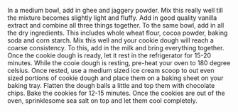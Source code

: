 In a medium bowl, add in ghee and jaggery powder. Mix this really well till the mixture becomes slightly light and fluffy.
Add in good quality vanilla extract and combine all three things together.
To the same bowl, add in all the dry ingredients. This includes whole wheat flour, cocoa powder, baking soda and corn starch. Mix this well and your cookie dough will reach a coarse consistency.
To this, add in the milk and bring everything together.
Once the cookie dough is ready, let it rest in the refrigerator for 15-20 minutes.
While the cooie dough is resting, pre-heat your oven to 180 degree celsius.
Once rested, use a medium sized ice cream scoop to out even sized portions of cookie dough and place them on a baking sheet on your baking tray.
Flatten the dough balls a little and top them with chocolate chips.
Bake the cookies for 12-15 minutes. Once the cookies are out of the oven, sprinklesome sea salt on top and let them cool completely.